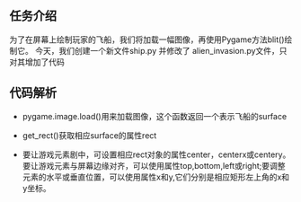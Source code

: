## 任务介绍
为了在屏幕上绘制玩家的飞船，我们将加载一幅图像，再使用Pygame方法blit()绘制它。
今天，我们创建一个新文件ship.py 并修改了 alien_invasion.py文件，只对其增加了代码

## 代码解析

- pygame.image.load()用来加载图像，这个函数返回一个表示飞船的surface

- get_rect()获取相应surface的属性rect

- 要让游戏元素剧中，可设置相应rect对象的属性center，centerx或centery。要让游戏元素与屏幕边缘对齐，可以使用属性top,bottom,left或right;要调整元素的水平或垂直位置，可以使用属性x和y,它们分别是相应矩形左上角的x和y坐标。